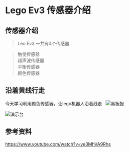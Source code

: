 # Lego Ev3 传感器介绍
## 传感器介绍
>Leo Ev3 一共有4个传感器

>触觉传感器  
>超声波传感器  
>平衡传感器  
>颜色传感器

## 沿着黄线行走
今天学习利用颜色传感器，让lego机器人沿着线走  
![黑板报](https://yyer.github.io/img/lego-ev3-20180321-1.jpg)


![演示台](https://yyer.github.io/img/lego-ev3-20180321-2.jpg)


## 参考资料
https://www.youtube.com/watch?v=ye3MhVA9Rhs
